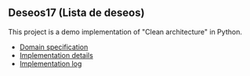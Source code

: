 ## Deseos17 (Lista de deseos)

This project is a demo implementation of "Clean architecture" in Python.

* [Domain specification](docs/domain.md)
* [Implementation details](/docs/implementation.md)
* [Implementation log](/docs/implementation_log.md)